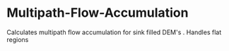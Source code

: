 # Multipath-Flow-Accumulation
Calculates multipath flow accumulation for sink filled DEM's . Handles flat regions
